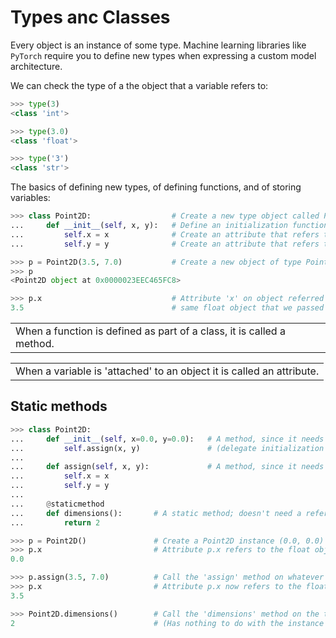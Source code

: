 # Types anc Classes
Every object is an instance of some type. Machine learning libraries like `PyTorch` require you to define new types when expressing a custom model architecture.

We can check the type of a the object that a variable refers to:
```py
>>> type(3)
<class 'int'>

>>> type(3.0)
<class 'float'>

>>> type('3')
<class 'str'>
```
The basics of defining new types, of defining functions, and of storing variables:
```py
>>> class Point2D:                  # Create a new type object called Point2D
...     def __init__(self, x, y):   # Define an initialization function that takes an (x, y) pair
...         self.x = x              # Create an attribute that refers to whatever object 'x' refers to
...         self.y = y              # Create an attribute that refers to whatever object 'y' refers to

>>> p = Point2D(3.5, 7.0)           # Create a new object of type Point2D, and run the __init__ function
>>> p
<Point2D object at 0x0000023EEC465FC8>

>>> p.x                             # Attribute 'x' on object referred to by 'p' now refers to the
3.5                                 # same float object that we passed as an argument to __init__
```
<table><tr><td>When a function is defined as part of a class, it is called a method.</td></tr></table>
<table><tr><td>When a variable is 'attached' to an object it is called an attribute.</td></tr></table>

## Static methods 
```py
>>> class Point2D:
...     def __init__(self, x=0.0, y=0.0):   # A method, since it needs reference to an instance (self)
...         self.assign(x, y)               # (delegate initialization to another method)
...
...     def assign(self, x, y):             # A method, since it needs reference to an instance (self)
...         self.x = x
...         self.y = y
...
...     @staticmethod
...     def dimensions():       # A static method; doesn't need a reference to any particular instance
...         return 2

>>> p = Point2D()               # Create a Point2D instance (0.0, 0.0) and make variable 'p' refer to it
>>> p.x                         # Attribute p.x refers to the float object used as the default for __init__
0.0

>>> p.assign(3.5, 7.0)          # Call the 'assign' method on whatever object 'p' refers to
>>> p.x                         # Attribute p.x now refers to the float object we passed as an argument
3.5

>>> Point2D.dimensions()        # Call the 'dimensions' method on the type object 'Point2D'
2                               # (Has nothing to do with the instance referred to by variable 'p')
```
